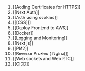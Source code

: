 1. [[Adding Certificates for HTTPS]]
2. [[Next Auth]]
3. [[Auth using cookies]]
4. [[[CSS]]]
5. [[Deploy Frontend to AWS]]
6. [[Docker]]
7. [[Logging and Monitoring]]
8. [[Next js]]
9. [[PM2]]
10. [[Reverse Proxies ( Nginx)]]
11. [[Web sockets and Web RTC]]
12. [[CICD]]